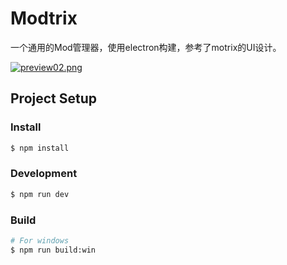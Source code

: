 # Modtrix

一个通用的Mod管理器，使用electron构建，参考了motrix的UI设计。

[![preview02.png](https://i.postimg.cc/hPW3vbC8/preview02.png)](https://postimg.cc/Th0cHmvh)

## Project Setup

### Install

```bash
$ npm install
```

### Development

```bash
$ npm run dev
```

### Build

```bash
# For windows
$ npm run build:win
```
